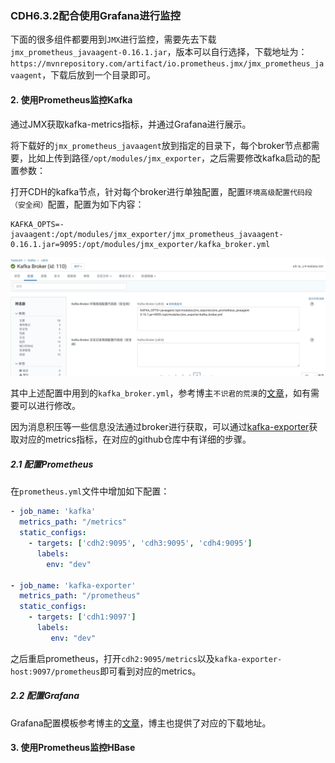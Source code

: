 ### CDH6.3.2配合使用Grafana进行监控



下面的很多组件都要用到`JMX`进行监控，需要先去下载`jmx_prometheus_javaagent-0.16.1.jar`，版本可以自行选择，下载地址为：`https://mvnrepository.com/artifact/io.prometheus.jmx/jmx_prometheus_javaagent`，下载后放到一个目录即可。



#### 2. 使用Prometheus监控Kafka

通过JMX获取kafka-metrics指标，并通过Grafana进行展示。

将下载好的`jmx_prometheus_javaagent`放到指定的目录下，每个broker节点都需要，比如上传到路径`/opt/modules/jmx_exporter`，之后需要修改kafka启动的配置参数：

打开CDH的kafka节点，针对每个broker进行单独配置，配置`环境高级配置代码段（安全阀）`配置，配置为如下内容：

```
KAFKA_OPTS=-javaagent:/opt/modules/jmx_exporter/jmx_prometheus_javaagent-0.16.1.jar=9095:/opt/modules/jmx_exporter/kafka_broker.yml
```

![](images/jmx-kafka-opts.jpg)

其中上述配置中用到的`kafka_broker.yml`，参考博主`不识君的荒漠`的[文章](https://blog.csdn.net/x763795151/article/details/119705372)，如有需要可以进行修改。

因为消息积压等一些信息没法通过broker进行获取，可以通过[kafka-exporter](https://github.com/xxd763795151/kafka-exporter)获取对应的metrics指标，在对应的github仓库中有详细的步骤。

##### 2.1 配置Prometheus

在`prometheus.yml`文件中增加如下配置：

```yml
- job_name: 'kafka'
  metrics_path: "/metrics"
  static_configs:
    - targets: ['cdh2:9095', 'cdh3:9095', 'cdh4:9095']
      labels:
        env: "dev"

- job_name: 'kafka-exporter'
  metrics_path: "/prometheus"
  static_configs:
    - targets: ['cdh1:9097']
      labels:
         env: "dev"
```

之后重启prometheus，打开`cdh2:9095/metrics`以及`kafka-exporter-host:9097/prometheus`即可看到对应的metrics。

##### 2.2 配置Grafana

Grafana配置模板参考博主的[文章](https://blog.csdn.net/x763795151/article/details/119705372)，博主也提供了对应的下载地址。

#### 3. 使用Prometheus监控HBase